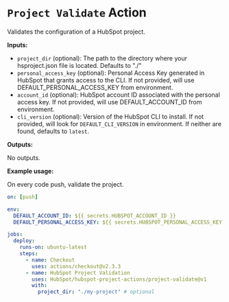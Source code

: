 # `Project Validate` Action

Validates the configuration of a HubSpot project.

**Inputs:**

- `project_dir` (optional): The path to the directory where your hsproject.json file is located. Defaults to "./"
- `personal_access_key` (optional): Personal Access Key generated in HubSpot that grants access to the CLI. If not provided, will use DEFAULT_PERSONAL_ACCESS_KEY from environment.
- `account_id` (optional): HubSpot account ID associated with the personal access key. If not provided, will use DEFAULT_ACCOUNT_ID from environment.
- `cli_version` (optional): Version of the HubSpot CLI to install. If not provided, will look for `DEFAULT_CLI_VERSION` in environment. If neither are found, defaults to `latest`.

**Outputs:**

No outputs.

**Example usage:**

On every code push, validate the project.

```yaml
on: [push]

env:
  DEFAULT_ACCOUNT_ID: ${{ secrets.HUBSPOT_ACCOUNT_ID }}
  DEFAULT_PERSONAL_ACCESS_KEY: ${{ secrets.HUBSPOT_PERSONAL_ACCESS_KEY }}

jobs:
  deploy:
    runs-on: ubuntu-latest
    steps:
      - name: Checkout
        uses: actions/checkout@v2.3.3
      - name: HubSpot Project Validation
        uses: HubSpot/hubspot-project-actions/project-validate@v1
        with:
          project_dir: "./my-project" # optional
```
